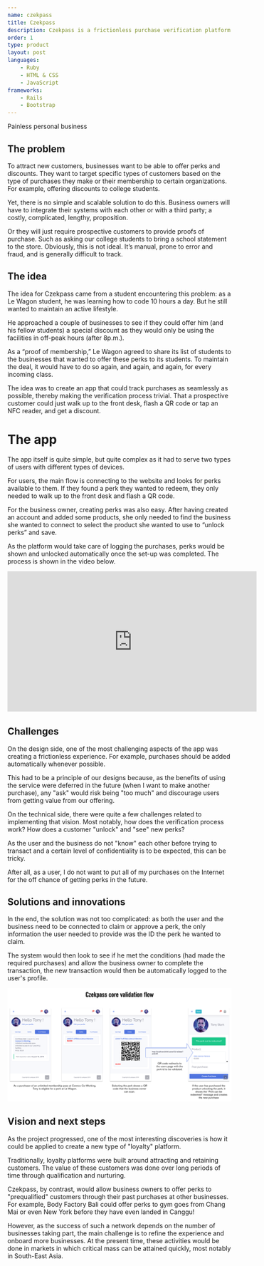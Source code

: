 ```yaml
---
name: czekpass
title: Czekpass
description: Czekpass is a frictionless purchase verification platform that allowed merchants to confidently offer perks to specific sets of customers 
order: 1
type: product
layout: post
languages: 
    - Ruby
    - HTML & CSS
    - JavaScript
frameworks:
    - Rails
    - Bootstrap
---
```


Painless personal business 

## The problem
To attract new customers, businesses want to be able to offer perks and discounts. They want to target specific types of customers based on the type of purchases they make or their membership to certain organizations. For example, offering discounts to college students.

Yet, there is no simple and scalable solution to do this. Business owners will have to integrate their systems with each other or with a third party; a costly, complicated, lengthy, proposition.

Or they will just require prospective customers to provide proofs of purchase. Such as asking our college students to bring a school statement to the store.
Obviously, this is not ideal. It’s manual, prone to error and fraud, and is generally difficult to track.
 

## The idea
The idea for Czekpass came from a student encountering this problem: as a Le Wagon student, he was learning how to code 10 hours a day. But he still wanted to maintain an active lifestyle.

He approached a couple of businesses to see if they could offer him (and his fellow students) a special discount as they would only be using the facilities in off-peak hours (after 8p.m.).

As a “proof of membership,” Le Wagon agreed to share its list of students to the businesses that wanted to offer these perks to its students. To maintain the deal, it would have to do so again, and again, and again, for every incoming class.

The idea was to create an app that could track purchases as seamlessly as possible, thereby making the verification process trivial. That a prospective customer could just walk up to the front desk, flash a QR code or tap an NFC reader, and get a discount.

# The app

The app itself is quite simple, but quite complex as it had to serve two types of users with different types of devices.

For users, the main flow is connecting to the website and looks for perks available to them. If they found a perk they wanted to redeem, they only needed to walk up to the front desk and flash a QR code.

For the business owner, creating perks was also easy. After having created an account and added some products, she only needed to find the business she wanted to connect to select the product she wanted to use to “unlock perks” and save.

As the platform would take care of logging the purchases, perks would be shown and unlocked automatically once the set-up was completed.
The process is shown in the video below.

<div class="embed-responsive embed-responsive-16by9">
<iframe width="560" height="315" src="https://www.youtube.com/embed/6fIASbNv_Yg?start=1940" frameborder="0" allow="accelerometer; autoplay; encrypted-media; gyroscope; picture-in-picture" allowfullscreen></iframe>
</div>

## Challenges

On the design side, one of the most challenging aspects of the app was creating a frictionless experience. For example, purchases should be added automatically whenever possible. 

This had to be a principle of our designs because, as the benefits of using the service were deferred in the future (when I want to make another purchase), any "ask" would risk being "too much" and discourage users from getting value from our offering. 

On the technical side, there were quite a few challenges related to implementing that vision. Most notably, how does the verification process work? How does a customer "unlock" and "see" new perks? 

As the user and the business do not "know" each other before trying to transact and a certain level of confidentiality is to be expected, this can be tricky. 

After all, as a user, I do not want to put all of my purchases on the Internet for the off chance of getting perks in the future. 

## Solutions and innovations
In the end, the solution was not too complicated: as both the user and the business need to be connected to claim or approve a perk, the only information the user needed to provide was the ID the perk he wanted to claim. 

The system would then look to see if he met the conditions (had made the required purchases) and allow the business owner to complete the transaction, the new transaction would then be automatically logged to the user's profile. 


<img src="/assets/pictures/czekpass/Czekpass core flow.png" alt="Czekpass core validation flow" class="img-fluid">


## Vision and next steps

As the project progressed, one of the most interesting discoveries is how it could be applied to create a new type of "loyalty" platform. 

Traditionally, loyalty platforms were built around attracting and retaining customers. The value of these customers was done over long periods of time through qualification and nurturing. 

Czekpass, by contrast, would allow business owners to offer perks to "prequalified" customers through their past purchases at other businesses. For example, Body Factory Bali could offer perks to gym goes from Chang Mai or even New York before they have even landed in Canggu! 

However, as the success of such a network depends on the number of businesses taking part, the main challenge is to refine the experience and onboard more businesses. At the present time, these activities would be done in markets in which critical mass can be attained quickly, most notably in South-East Asia. 


